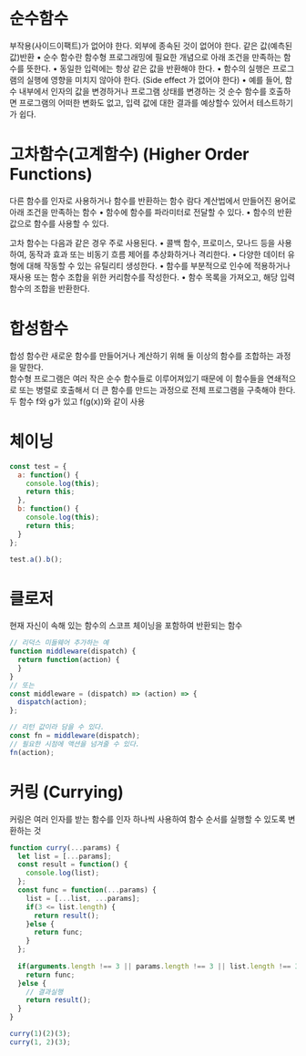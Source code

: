 

# 순수함수
부작용(사이드이팩트)가 없어야 한다. 외부에 종속된 것이 없어야 한다. 같은 값(예측된 값)반환
	•	순수 함수란 함수형 프로그래밍에 필요한 개념으로 아래 조건을 만족하는 함수를 뜻한다.
	•	동일한 입력에는 항상 같은 값을 반환해야 한다.
	•	함수의 실행은 프로그램의 실행에 영향을 미치지 않아야 한다. (Side effect 가 없어야 한다)
	•	예를 들어, 함수 내부에서 인자의 값을 변경하거나 프로그램 상태를 변경하는 것
순수 함수를 호출하면 프로그램의 어떠한 변화도 없고, 입력 값에 대한 결과를 예상할수 있어서 테스트하기가 쉽다.
# 고차함수(고계함수) (Higher Order Functions)
다른 함수를 인자로 사용하거나 함수를 반환하는 함수
람다 계산법에서 만들어진 용어로 아래 조건을 만족하는 함수
	•	함수에 함수를 파라미터로 전달할 수 있다.
	•	함수의 반환값으로 함수를 사용할 수 있다.

고차 함수는 다음과 같은 경우 주로 사용된다.
	•	콜백 함수, 프로미스, 모나드 등을 사용하여, 동작과 효과 또는 비동기 흐름 제어를 추상화하거나 격리한다.
	•	다양한 데이터 유형에 대해 작동할 수 있는 유틸리티 생성한다.
	•	함수를 부분적으로 인수에 적용하거나 재사용 또는 함수 조합을 위한 커리함수를 작성한다.
	•	함수 목록을 가져오고, 해당 입력 함수의 조합을 반환한다.

# 합성함수
합성 함수란 새로운 함수를 만들어거나 계산하기 위해 둘 이상의 함수를 조합하는 과정을 말한다.  
함수형 프로그램은 여러 작은 순수 함수들로 이루어져있기 때문에 이 함수들을 연쇄적으로 또는 병렬로 호출해서 더 큰 함수를 만드는 과정으로 전체 프로그램을 구축해야 한다.
두 함수 f와 g가 있고 f(g(x))와 같이 사용

# 체이닝
```javascript
const test = {
  a: function() {
    console.log(this);
    return this;
  },
  b: function() {
    console.log(this);
    return this;
  }
};

test.a().b();
```

# 클로저
현재 자신이 속해 있는 함수의 스코프 체이닝을 포함하여 반환되는 함수
```javascript
// 리덕스 미들웨어 추가하는 예
function middleware(dispatch) {
  return function(action) {
  }
}
// 또는
const middleware = (dispatch) => (action) => {
  dispatch(action);
};

// 리턴 값이라 담을 수 있다.
const fn = middleware(dispatch);
// 필요한 시점에 액션을 넘겨줄 수 있다.
fn(action);
```

# 커링  (Currying)
커링은 여러 인자를 받는 함수를 인자 하나씩 사용하여 함수 순서를 실행할 수 있도록 변환하는 것
```javascript
function curry(...params) {
  let list = [...params];
  const result = function() {
    console.log(list);
  };
  const func = function(...params) {
    list = [...list, ...params];
    if(3 <= list.length) {
      return result();
    }else {
      return func;
    }
  };
  
  if(arguments.length !== 3 || params.length !== 3 || list.length !== 3) {
    return func;
  }else {
    // 결과실행
    return result();
  }
}

curry(1)(2)(3);
curry(1, 2)(3);
```
